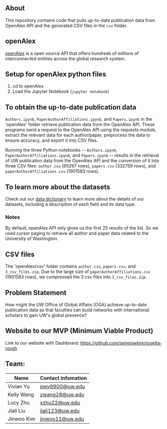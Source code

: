 ## About
This repository contains code that pulls up-to-date publication data from OpenAlex API and the generated CSV files in the `csv` folder.

## openAlex
[openAlex](https://docs.openalex.org/) is a open source API that offers hundreds of millions of interconnected entities across the global research system.


## Setup for openAlex python files
1. cd to openAlex
2. Load the Jupyter Notebook (`jupyter notebook`)


## To obtain the up-to-date publication data

`Authors.ipynb`, `PaperAuthorAffiliations.ipynb`, and `Papers.ipynb` in the 'openAlex' folder retrieve publication data from the OpenAlex API. These programs send a request to the OpenAlex API using the requests module, extract the relevant data for each author/paper, preprocess the data to ensure accuracy, and export it into CSV files.

Running the three Python notebooks -- `Authors.ipynb`, `PaperAuthorAffiliations.ipynb`, and `Papers.ipynb` -- results in the retrieval of UW publication data from the OpenAlex API and the conversion of it into three CSV files: `author.csv` (65297 rows), `papers.csv` (332759 rows), and `paperAuthorAffiliations.csv` (1901583 rows).


## To learn more about the datasets

Check out our [data dictionary](https://docs.google.com/spreadsheets/d/1y_Jtng7HV7tWzaCAZaY8IQJ7MUMH6vxypSfgNVNuG6Y/edit#gid=0) to learn more about the details of our datasets, including a description of each field and its data type.


### Notes
By default, openAlex API only gives us the first 25 results of the list. So we used cursor paging to retrieve all author and paper data related to the University of Washington.




## CSV files
The 'openAlex/csv' folder contains `author.csv`, `papers.csv`, and `3_csv_files.zip`. Due to the large size of `paperAuthorAffiliations.csv` (1901583 rows), we compressed the 3 csv files into `3_csv_files.zip`.



## Problem Statement
How might the UW Office of Global Affairs (OGA) achieve up-to-date publication data so that faculties can build networks with international scholars to gain UW's global presence?


## Website to our MVP (Minimum Viable Product)
Link to our website with Dashboard: https://github.com/jamesjwkim/rosetta-rough


## **Team:**
|  Name   | Contact infomation  |
|  ----  | ----  |
| Vivian Yu  | pwy8900@uw.edu|
| Kelly Wang | zwang28@uw.edu |
| Lucy Zhu  | xzhu22@uw.edu |
| Jiali Liu | jiali123@uw.edu |
| Jinwoo Kim | jinwoo11@uw.edu |

